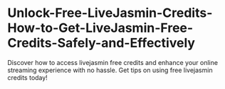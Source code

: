 # Unlock-Free-LiveJasmin-Credits-How-to-Get-LiveJasmin-Free-Credits-Safely-and-Effectively
Discover how to access livejasmin free credits and enhance your online streaming experience with no hassle. Get tips on using free livejasmin credits today!

